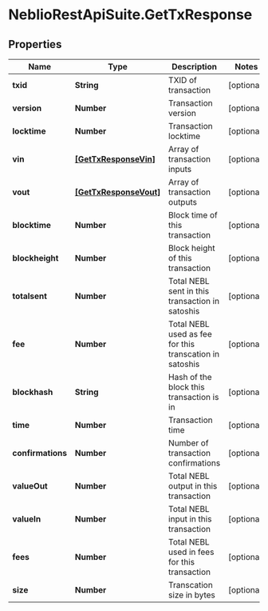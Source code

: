 # NeblioRestApiSuite.GetTxResponse

## Properties
Name | Type | Description | Notes
------------ | ------------- | ------------- | -------------
**txid** | **String** | TXID of transaction | [optional] 
**version** | **Number** | Transaction version | [optional] 
**locktime** | **Number** | Transaction locktime | [optional] 
**vin** | [**[GetTxResponseVin]**](GetTxResponseVin.md) | Array of transaction inputs | [optional] 
**vout** | [**[GetTxResponseVout]**](GetTxResponseVout.md) | Array of transaction outputs | [optional] 
**blocktime** | **Number** | Block time of this transaction | [optional] 
**blockheight** | **Number** | Block height of this transaction | [optional] 
**totalsent** | **Number** | Total NEBL sent in this transaction in satoshis | [optional] 
**fee** | **Number** | Total NEBL used as fee for this transcation in satoshis | [optional] 
**blockhash** | **String** | Hash of the block this transaction is in | [optional] 
**time** | **Number** | Transaction time | [optional] 
**confirmations** | **Number** | Number of transaction confirmations | [optional] 
**valueOut** | **Number** | Total NEBL output in this transaction | [optional] 
**valueIn** | **Number** | Total NEBL input in this transaction | [optional] 
**fees** | **Number** | Total NEBL used in fees for this transaction | [optional] 
**size** | **Number** | Transcation size in bytes | [optional] 


